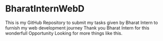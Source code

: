 # BharatInternWebD

This is my GitHub Repository to submit my tasks given by Bharat Intern to furnish my web development journey
Thank you Bharat Intern for this wonderfull Opportunity
Looking for more things like this.
